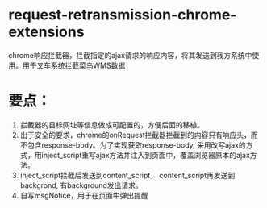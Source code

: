 # request-retransmission-chrome-extensions
chrome响应拦截器，拦截指定的ajax请求的响应内容，将其发送到我方系统中使用。用于叉车系统拦截菜鸟WMS数据

# 要点：
1. 拦截器的目标网址等信息做成可配置的，方便后面的移植。
2. 出于安全的要求，chrome的onRequest拦截器拦截到的内容只有响应头，而不包含response-body。为了实现获取response-body, 采用改写ajax的方式，用inject_script重写ajax方法并注入到页面中，覆盖浏览器原本的ajax方法。
3. inject_script拦截后发送到content_script， content_script再发送到backgrond, 有background发出请求。
4. 自写msgNotice，用于在页面中弹出提醒


